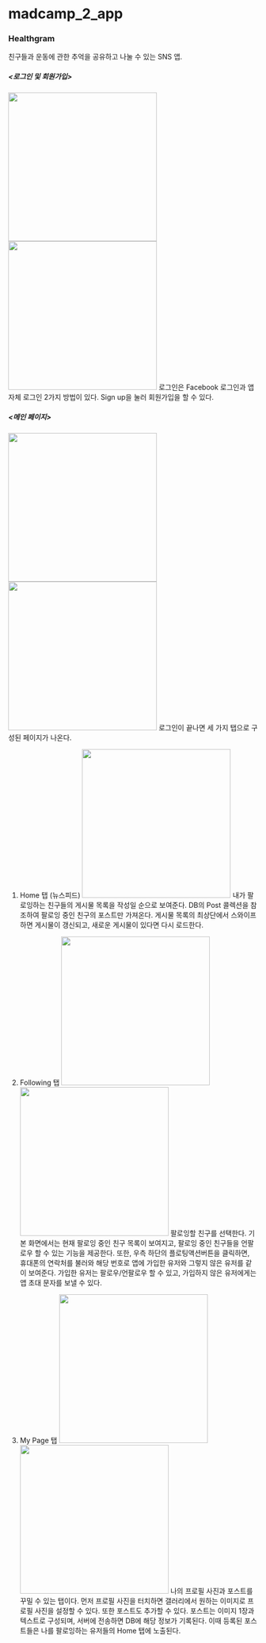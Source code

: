 # madcamp_2_app

### Healthgram

친구들과 운동에 관한 추억을 공유하고 나눌 수 있는 SNS 앱.

##### <로그인 및 회원가입>
   <img width="300" src="https://user-images.githubusercontent.com/29402508/104631232-52190800-56df-11eb-8276-ef8a50f57ef4.png"> <img width="300" src="https://user-images.githubusercontent.com/29402508/104631237-534a3500-56df-11eb-8284-92a0b422c904.png">
로그인은 Facebook 로그인과 앱 자체 로그인 2가지 방법이 있다. Sign up을 눌러 회원가입을 할 수 있다.
##### <메인 페이지>
   <img width="300" src="https://user-images.githubusercontent.com/29402508/104631232-52190800-56df-11eb-8276-ef8a50f57ef4.png"> <img width="300" src="https://user-images.githubusercontent.com/29402508/104631237-534a3500-56df-11eb-8284-92a0b422c904.png">
로그인이 끝나면 세 가지 탭으로 구성된 페이지가 나온다.

1. Home 탭 (뉴스피드)
   <img width="300" src="https://user-images.githubusercontent.com/29402508/104631242-534a3500-56df-11eb-902c-19079b99c7a3.png">
   내가 팔로잉하는 친구들의 게시물 목록을 작성일 순으로 보여준다. DB의 Post 콜렉션을 참조하여 팔로잉 중인 친구의 포스트만 가져온다.
   게시물 목록의 최상단에서 스와이프하면 게시물이 갱신되고, 새로운 게시물이 있다면 다시 로드한다.

2. Following 탭
   <img width="300" src="https://user-images.githubusercontent.com/29402508/104631245-53e2cb80-56df-11eb-94c3-bb30820e6078.png"> <img width="300" src="https://user-images.githubusercontent.com/29402508/104631247-547b6200-56df-11eb-8810-57ad463f357e.png">
   팔로잉할 친구를 선택한다. 기본 화면에서는 현재 팔로잉 중인 친구 목록이 보여지고, 팔로잉 중인 친구들을 언팔로우 할 수 있는 기능을 제공한다.
   또한, 우측 하단의 플로팅액션버튼을 클릭하면, 휴대폰의 연락처를 불러와 해당 번호로 앱에 가입한 유저와 그렇지 않은 유저를 같이 보여준다. 가입한 유저는 팔로우/언팔로우 할 수 있고, 가입하지 않은 유저에게는 앱 초대 문자를 보낼 수 있다.
3. My Page 탭
   <img width="300" src="https://user-images.githubusercontent.com/29402508/104631250-5513f880-56df-11eb-9ecf-1af24c01cf81.png"> <img width="300" src="https://user-images.githubusercontent.com/29402508/104631252-5513f880-56df-11eb-99c2-fc7a3ddaa437.png">
   나의 프로필 사진과 포스트를 꾸밀 수 있는 탭이다. 먼저 프로필 사진을 터치하면 갤러리에서 원하는 이미지로 프로필 사진을 설정할 수 있다. 또한 포스트도 추가할 수 있다. 포스트는 이미지 1장과 텍스트로 구성되며, 서버에 전송하면 DB에 해당 정보가 기록된다. 이때 등록된 포스트들은 나를 팔로잉하는 유저들의 Home 탭에 노출된다.
